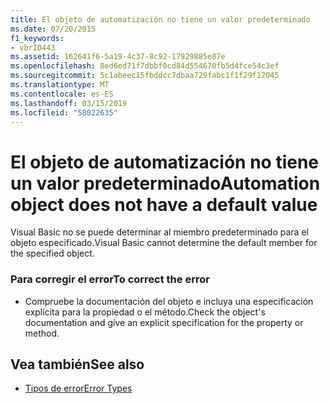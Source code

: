 ```yaml
---
title: El objeto de automatización no tiene un valor predeterminado
ms.date: 07/20/2015
f1_keywords:
- vbrID443
ms.assetid: 162641f6-5a19-4c37-8c92-17929885e87e
ms.openlocfilehash: 8ed6ed71f7dbbf0cd84d554670fb5d4fce54c3ef
ms.sourcegitcommit: 5c1abeec15fbddcc7dbaa729fabc1f1f29f12045
ms.translationtype: MT
ms.contentlocale: es-ES
ms.lasthandoff: 03/15/2019
ms.locfileid: "58022635"
---
```

# <a name="automation-object-does-not-have-a-default-value"></a><span data-ttu-id="ff5bf-102">El objeto de automatización no tiene un valor predeterminado</span><span class="sxs-lookup"><span data-stu-id="ff5bf-102">Automation object does not have a default value</span></span>
<span data-ttu-id="ff5bf-103">Visual Basic no se puede determinar al miembro predeterminado para el objeto especificado.</span><span class="sxs-lookup"><span data-stu-id="ff5bf-103">Visual Basic cannot determine the default member for the specified object.</span></span>  
  
### <a name="to-correct-the-error"></a><span data-ttu-id="ff5bf-104">Para corregir el error</span><span class="sxs-lookup"><span data-stu-id="ff5bf-104">To correct the error</span></span>  
  
-   <span data-ttu-id="ff5bf-105">Compruebe la documentación del objeto e incluya una especificación explícita para la propiedad o el método.</span><span class="sxs-lookup"><span data-stu-id="ff5bf-105">Check the object's documentation and give an explicit specification for the property or method.</span></span>  
  
## <a name="see-also"></a><span data-ttu-id="ff5bf-106">Vea también</span><span class="sxs-lookup"><span data-stu-id="ff5bf-106">See also</span></span>

- [<span data-ttu-id="ff5bf-107">Tipos de error</span><span class="sxs-lookup"><span data-stu-id="ff5bf-107">Error Types</span></span>](../../visual-basic/programming-guide/language-features/error-types.md)
